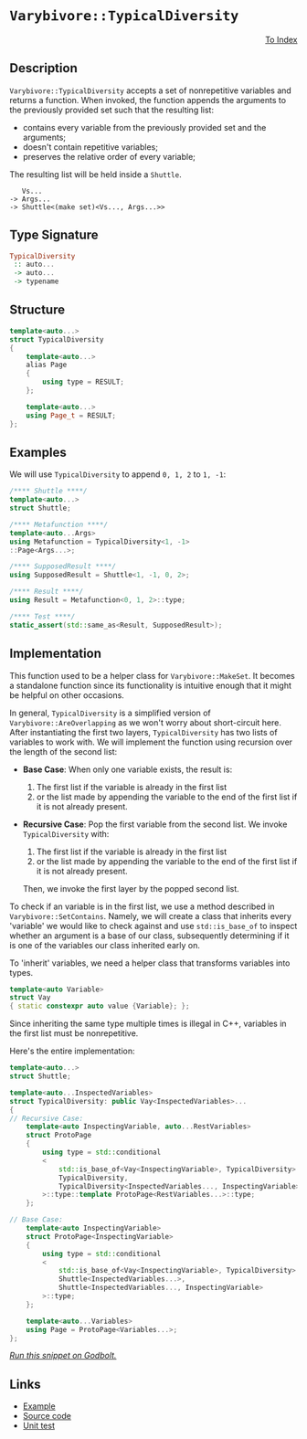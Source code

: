 <!-- Copyright 2024 Feng Mofan
SPDX-License-Identifier: Apache-2.0 -->

# `Varybivore::TypicalDiversity`

<p style='text-align: right;'><a href="../../../facilities/metafunctions.md#varybivore-typical-diversity">To Index</a></p>

## Description

`Varybivore::TypicalDiversity` accepts a set of nonrepetitive variables and returns a function.
When invoked, the function appends the arguments to the previously provided set such that the resulting list:

- contains every variable from the previously provided set and the arguments;
- doesn't contain repetitive variables;
- preserves the relative order of every variable;

The resulting list will be held inside a `Shuttle`.

<pre><code>   Vs...
-> Args...
-> Shuttle&lt;(make set)&lt;Vs..., Args...&gt;&gt;</code></pre>

## Type Signature

```Haskell
TypicalDiversity
 :: auto...
 -> auto...
 -> typename
```

## Structure

```C++
template<auto...>
struct TypicalDiversity
{
    template<auto...>
    alias Page
    {
        using type = RESULT;
    };

    template<auto...>
    using Page_t = RESULT;
};
```

## Examples

We will use `TypicalDiversity` to append `0, 1, 2` to `1, -1`:

```C++
/**** Shuttle ****/
template<auto...>
struct Shuttle;

/**** Metafunction ****/
template<auto...Args>
using Metafunction = TypicalDiversity<1, -1>
::Page<Args...>;

/**** SupposedResult ****/
using SupposedResult = Shuttle<1, -1, 0, 2>;

/**** Result ****/
using Result = Metafunction<0, 1, 2>::type;

/**** Test ****/
static_assert(std::same_as<Result, SupposedResult>);
```

## Implementation

This function used to be a helper class for `Varybivore::MakeSet`.
It becomes a standalone function since its functionality is intuitive enough that it might be helpful on other occasions.

In general, `TypicalDiversity` is a simplified version of `Varybivore::AreOverlapping` as we won't worry about short-circuit here.
After instantiating the first two layers, `TypicalDiversity` has two lists of variables to work with.
We will implement the function using recursion over the length of the second list:

- **Base Case**: When only one variable exists, the result is:

  1. The first list if the variable is already in the first list
  2. or the list made by appending the variable to the end of the first list if it is not already present.

- **Recursive Case**: Pop the first variable from the second list. We invoke `TypicalDiversity` with:

  1. The first list if the variable is already in the first list
  2. or the list made by appending the variable to the end of the first list if it is not already present.
  
  Then, we invoke the first layer by the popped second list.

To check if an variable is in the first list, we use a method described in `Varybivore::SetContains`.
Namely, we will create a class that inherits every 'variable' we would like to check against and use `std::is_base_of` to inspect whether an argument is a base of our class, subsequently determining if it is one of the variables our class inherited early on.

To 'inherit' variables, we need a helper class that transforms variables into types.

```C++
template<auto Variable>
struct Vay
{ static constexpr auto value {Variable}; };
```

Since inheriting the same type multiple times is illegal in C++, variables in the first list must be nonrepetitive.

Here's the entire implementation:

```C++
template<auto...>
struct Shuttle;

template<auto...InspectedVariables>
struct TypicalDiversity: public Vay<InspectedVariables>...
{
// Recursive Case:
    template<auto InspectingVariable, auto...RestVariables>
    struct ProtoPage
    {
        using type = std::conditional
        <
            std::is_base_of<Vay<InspectingVariable>, TypicalDiversity>::value, 
            TypicalDiversity, 
            TypicalDiversity<InspectedVariables..., InspectingVariable>
        >::type::template ProtoPage<RestVariables...>::type;
    };

// Base Case:
    template<auto InspectingVariable>
    struct ProtoPage<InspectingVariable>
    {
        using type = std::conditional
        <
            std::is_base_of<Vay<InspectingVariable>, TypicalDiversity>::value, 
            Shuttle<InspectedVariables...>, 
            Shuttle<InspectedVariables..., InspectingVariable>
        >::type;
    };

    template<auto...Variables>
    using Page = ProtoPage<Variables...>;
};
```

[*Run this snippet on Godbolt.*](https://godbolt.org/#z:OYLghAFBqd5QCxAYwPYBMCmBRdBLAF1QCcAaPECAMzwBtMA7AQwFtMQByARg9KtQYEAysib0QXACx8BBAKoBnTAAUAHpwAMvAFYTStJg1DIApACYAQuYukl9ZATwDKjdAGFUtAK4sGIAKwAzKSuADJ4DJgAcj4ARpjEIADswQAOqAqETgwe3r4BaRlZAuGRMSzxiSm2mPaOAkIETMQEuT5%2BQTV12Y3NBKXRcQnJwQpNLW35nWN9A%2BWVIwCUtqhexMjsHAD0AFR7%2BweHRztbJhoAgrv7ANQAIpiprozIeJgK1wenF1fHv4df5zOgLMgQiyG8WGuJkCbgIAE9HgB9AjEJiEBTQ7BAoE/HbXIQILwEAj0D77AEETAsVIGSnQtxMImoAB0rMxQLGxC8DnxhOJ9GhVguOIO1wAakw4WS9hSqTSmHSYYyiOLmngmLEBYEsRdOdyCKq4dikhZrjNHMhrmgGGNMKpUsRrsrUNcAG5iLyYKEmiXEdWazAmJK3QXekOBIWA75/GP/EU3ACS1PobEECuy0pO8djsYBQMpyYVgaVTNZzITNseDkw6F9/voGO1HJR%2BuuABUEXhRLRbnhXQlMvCQNdUl5NV3DfSKwoq5Ta2qNQ3MWXjZGtltrgAlTDINaZfvXBlKEBA65n64F%2BWKhlM67T2cRYB1xeYUhO0us7djZ8Bxs687nmaLY8soxCoEQyhMMAgYXIBQaRoBgFeJkRgXgiXrQrcQHoCAKACPg9TMLQp6IWe9IkaRgFjDhIB4AoiKxEwSiIqgVD0hKRowveO6OEYP5atgb4dqkXZiL2/bEIOnHYLh7reK%2BUKwZRgHCaJPZ9gOhBwm%2BFHKe2nbduJmnwlOlY8TW/FvGWb7cQ4j6WeySmkZiuHwo8rlyrSXqgeBqCQdB9JfgQlkKCu2quehgq6UG4aRjiG4WExXpHuwumXl59LOneZl2XxC4Bo5AHnnqIFgRBUHFm4tm8U%2B%2BUCdFJq6UhKHAGhjxQoEWHUbh1oEdkYhNee5FOXp3W0fRjHMax7GSqZM48fZdXFoJ%2BkiYZGmSVpLkgHJno6SNykEkSJKVdVFlLaFbLavtRV6byx1alVOVziF1nZfNuW1X6L6Fcp21ucWCFDcGUXCiN6VFplH7MiFv3nshj7XP5GGdUjZV%2BRVM3fb%2BYVYhGxqxdi0Y5p82Z4tgqisDSXqk8TJMykTwKggw4JeJC9LWhsqQEH%2BjO4vd/I0%2BS%2BaeZDJZELjzZcjyR2C6DUaXKKACymBNFQXgs4RmayoW17OmW5zEMAvMXAjqEq2rGt2QIHVYap60SVJ9JcG%2BAC0XCFbhyP0obxuS/jYOKzcQheKk6RKOgX5eLQBq0%2BcZutSHYcZDWUcx7bAsnc7bsu9cGhvmY7IBwr/Np7Hwumy1W5vNHBqYdcFtMOrmvZPS%2BfXLnhfhSAAPy2T7ZvOXDO6k0FqIkxSgtBAY0KKwmDj42bhl2%2BSfh6nNcx5iiyChwyy0Jw/i8H4HBaKQqCcG41jWGaqzrBhII8KQBCaLvywANYBJIzIaAAHGYZgAE4AFcH8L/H%2BXAkhJGkPvDgkheAsAkBofOx9T7nw4LwBQIB87PxPrvUgcBYAwEQCAVYBBRwEHIJQNA1I6AJCiHPTgqgf4ADZXbMMkNcYAyBLRSGZGYXgNZCAkDwDhF2/BBAiDEOwKQMhBCKBUOoXBpBdAuwAO6olSJwHge8D5HxfmfTgAB5Ik5DrisWuEw1h7DOHcI7l/Mw1wIAeBofQR05hAhcEWLwHBWhlgQCQNQkSrjKEQECbQxIwApBmD4HQSkklKCxH0bECIzQ4RaN4Mk5gxA4SGNiNoHi6TSDUNTAQQxDBaBpKUVgWIXhgAMloLQTB3BeBYBYIYYA4gql4GIAtfsTTT52h3ESTYj8IiUhgafWgeBYiomyR4LA%2BiUR4AQc00gElYgp3uG0owUyjAv2WFQAwxsxSvFUYYx4x9H7iOEN2aR0hrnyLUPolR%2Bh2koCvpYfQ0zMGQGWKgbm2Qmmu2ophUwlhrBmFQRJP0WAfkQGWHYBazgICuEmH4F2YQIiDAqMMF24dig5E8O0PQ%2BLCJzCGIkF2iLrYMF6BMIl%2BQqW1CRbS8Y/QsXzFxbYNlaK9AzBaOSnFlKEW3w2BIHRHBD6kBQbwNBFiWFsI4Vwnh9jHG4CEW4h%2BXin77OWAgTATAsCJHhaQD%2BkhAjMgAYEKBGhJBmEkMwpB/hmEAP0JwOBpAEEeOZMwrgzCf4APAcw/wkgQFWuYdK/RaCMFYJ1bgvxRD/EkJMUSEJYTXH0LYJwZoLBXRJFdkwK0BhUJcAAcyLg38BEEWEaI2RNypESHubIR5ijT66GieopgmjmkSqlTKgxHBjFkKJGYqg8qrEcPBO0juZaK0aEcc4oJCQoQgjMNqnxeCk3poSGm1ALjhhTqMKWrg%2BcaAxwHAkpJKTsmFMyak3J%2BSHCFOKYwUp5TKmn2qbU%2BpjTCmtPaZ0z93TelvH0YM3clJCljNqPoqZMzUnzM2KfJZKzH7rM2VSADj59l8COQoE5mAzkXMKdcyR4gZEPKUE8pR7bXl7LBVYT5cG4V/IBQIIFILOoMYhVChIMLQO/K6CylwDB3AMvRSEUTgqFh4qKIRXlsnBzZGk1y6lhE6WtHE3y5lNKNMqcpdyvoCnDMCo5RS8VKw1his8W6yVeilFyssYqot07S3lu/mq6tmqPHrt1aQfVhrhgmpgR6r1ZbbVJH8AAyBgQ7UOtDZGhznAY3YJwwQ4hpDyG7v3cQTNmwc3WJYAoV0lpXRua8mMKtGqRF6FI7cxtdaW3PJAMETt3btG2b7VGoxKaDTmNUIV4rpXytFjGAuvdS7vOBF8/G/BASJvhOy5NnayAw6IjKwAxEFWCCIgG/c2JF6ICJKUXem9qzTs5LyQU1ZL7BBlIqfor9dSxC/tWf%2BnZSGWnAbsn0sDqghmQdWdBiZvA4OzLhIhxZfpUO8HQ0oLZWG9mzcOVBfDpzzmMBI7IMjdzGtUdbToFrdHjAfJsMx%2BArHCJNK2N1bjlhIWyuhSIgTJq1PZBE2JvIEnMVlHM4pglxnSXKbM0K7T3QGg8q00y8XrLZgi5kyZzTXO%2BVsv0xZhQorpG9vs6gzgFjBslbdCNykY2IDqqIN5zx3i/MBaNZQCVoWQCAOZIEQI/hQGhqQa7pI/rEu6/QbYWNG7FjvxAJIfwlqIFJCQT/SQwCuB/zMBGmBgQdeyuS3G3xEr%2BF%2B/TwH4PyxHbs8kEAA%3D)

## Links

- [Example](../../../code/facilities/metafunctions/varybivore/typical_diversity/implementation.hpp)
- [Source code](../../../../conceptrodon/descend/varybivore/diversity.hpp)
- [Unit test](../../../../tests/unit/metafunctions/varybivore/typical_diversity.test.hpp)
